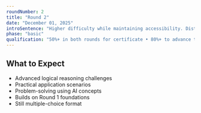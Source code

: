 ```yaml
---
roundNumber: 2
title: "Round 2"
date: "December 01, 2025"
introSentence: "Higher difficulty while maintaining accessibility. Distinguishes students through problem-solving and practical application of AI concepts."
phase: "basic"
qualification: "50%+ in both rounds for certificate • 80%+ to advance to Preparatory Cycle"
---
```


## What to Expect

- Advanced logical reasoning challenges
- Practical application scenarios
- Problem-solving using AI concepts
- Builds on Round 1 foundations
- Still multiple-choice format